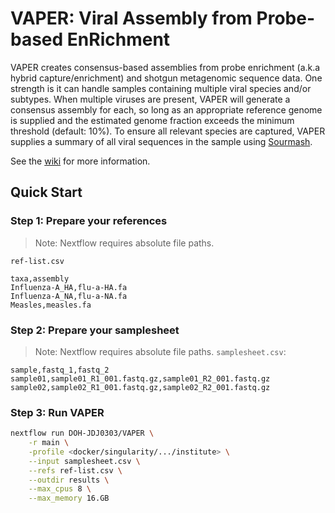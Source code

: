 # VAPER: Viral Assembly from Probe-based EnRichment
VAPER creates consensus-based assemblies from probe enrichment (a.k.a hybrid capture/enrichment) and shotgun metagenomic sequence data. One strength is it can handle samples containing multiple viral species and/or subtypes. When multiple viruses are present, VAPER will generate a consensus assembly for each, so long as an appropriate reference genome is supplied and the estimated genome fraction exceeds the minimum threshold (default: 10%). To ensure all relevant species are captured, VAPER supplies a summary of all viral sequences in the sample using [Sourmash](https://github.com/sourmash-bio/sourmash).

See the [wiki](https://github.com/DOH-JDJ0303/VAPER/wiki) for more information.

## Quick Start
### Step 1: Prepare your references
> Note: Nextflow requires absolute file paths.

`ref-list.csv`
```csv
taxa,assembly
Influenza-A_HA,flu-a-HA.fa
Influenza-A_NA,flu-a-NA.fa
Measles,measles.fa
```

### Step 2: Prepare your samplesheet
> Note: Nextflow requires absolute file paths.
`samplesheet.csv`:

```csv
sample,fastq_1,fastq_2
sample01,sample01_R1_001.fastq.gz,sample01_R2_001.fastq.gz
sample02,sample02_R1_001.fastq.gz,sample02_R2_001.fastq.gz
```

### Step 3: Run VAPER
```bash
nextflow run DOH-JDJ0303/VAPER \
    -r main \
    -profile <docker/singularity/.../institute> \
    --input samplesheet.csv \
    --refs ref-list.csv \
    --outdir results \
    --max_cpus 8 \
    --max_memory 16.GB
```
